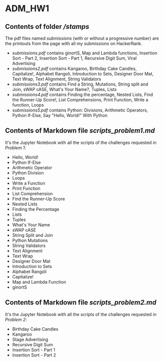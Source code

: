 # ADM_HW1

## Contents of folder */stamps*
The pdf files named _submissions_ (with or without a progressive number) are the printouts from the page with all my submissions on HackerRank.
* _submissions.pdf_ contains ginortS, Map and Lambda functions, Insertion Sort - Part 2, Insertion Sort - Part 1, Recursive Digit Sum, Viral Advertising
* _submissions2.pdf_ contains Kangaroo, Birthday Cake Candles, Capitalize!, Alphabet Rangoli, Introduction to Sets, Designer Door Mat, Text Wrap, Text Alignment, String Validators
* _submissions3.pdf_ contains Find a String, Mutations, String split and Join, sWAP cASE, What's Your Name?, Tuples, Lists
* _submissions4.pdf_ contains Finding the percentage, Nested Lists, Find the Runner-Up Score!, List Comprehensions, Print Function, Write a function, Loops
* _submissions5.pdf_ contains Python: Divisions, Arithmetic Operators, Python If-Else, Say "Hello, World!" With Python

## Contents of Markdown file *scripts_problem1.md*
It's the Jupyter Notebook with all the scripts of the challenges requested in _Problem 1_:
* Hello, World!
* Python If-Else
* Arithmetic Operator
* Python Division
* Loops
* Write a Function
* Print Function
* List Comprehension
* Find the Runner-Up Score
* Nested Lists
* Finding the Percentage
* Lists
* Tuples
* What's Your Name
* sWAP cASE
* String Split and Join
* Python Mutations
* String Validators
* Text Alignment
* Text Wrap
* Designer Door Mat
* Introduction to Sets
* Alphabet Rangoli
* Capitalize!
* Map and Lambda Function
* ginortS

## Contents of Markdown file *scripts_problem2.md*
It's the Jupyter Notebook with all the scripts of the challenges requested in _Problem 2_:
* Birthday Cake Candles
* Kangaroo
* Stage Advertising
* Recursive Digit Sum
* Insertion Sort - Part 1
* Insertion Sort - Part 2
